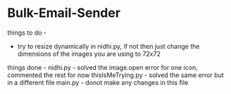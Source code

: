 # Bulk-Email-Sender
things to do -
- try to resize dynamically in nidhi.py, if not then just change the dimensions of the images you are using to 72x72 

things done - 
nidhi.py - solved the image.open error for one icon, commented the rest for now
thisIsMeTrying.py - solved the same error but in a different file
main.py - donot make any changes in this file
